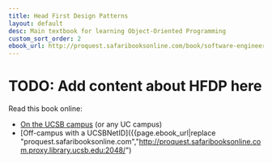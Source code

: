```yaml
---
title: Head First Design Patterns
layout: default
desc: Main textbook for learning Object-Oriented Programming
custom_sort_order: 2
ebook_url: http://proquest.safaribooksonline.com/book/software-engineering-and-development/patterns/0596007124
---
```


# TODO: Add content about HFDP here

Read this book online:
* [On the UCSB campus]({{page.ebook_url}}) (or any UC campus)
* [Off-campus with a UCSBNetID]({{page.ebook_url|replace "proquest.safaribooksonline.com","http://proquest.safaribooksonline.com.proxy.library.ucsb.edu:2048/")
